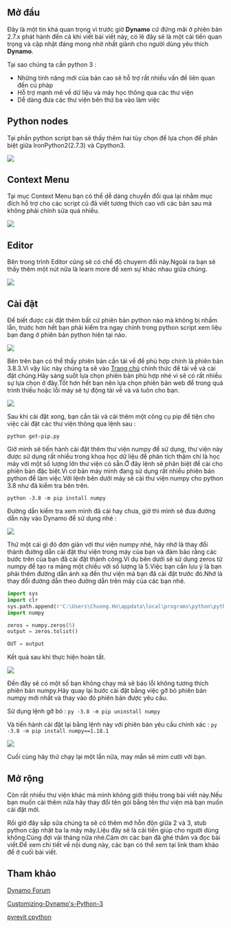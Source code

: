 ## Mở đầu

Đây là một tin khá quan trọng vì trước giờ **Dynamo** cứ đứng mãi ở phiên bản 2.7.x phát hành đến cả khi viết bài viết này, có lẽ đây sẽ là một cải tiến quan trọng và cập nhật đáng mong nhờ nhất giành cho người dùng yêu thích **Dynamo**.

Tại sao chúng ta cần python 3 : 
- Những tính năng mới của bản cao sẽ hỗ trợ rất nhiều vấn đề liên quan đến cú pháp
- Hỗ trợ mạnh mẽ về dữ liệu và máy học thông qua các thư viện
- Dễ dàng đưa các thư viện bên thứ ba vào làm việc

## Python nodes

Tại phần python script bạn sẽ thấy thêm hai tùy chọn để lựa chọn để phân biệt giữa IronPython2(2.7.3) và Cpython3.

![](https://aws1.discourse-cdn.com/business6/uploads/dynamobim/original/3X/1/1/113a6354aebbcd86321f315575329eae4e36f568.png)

## Context Menu

Tại mục Context Menu bạn có thể dễ dàng chuyển đổi qua lại nhằm mục đích hỗ trợ cho các script cũ đã viết tương thích cao với các bản sau mà không phải chỉnh sửa quá nhiều.

![](https://aws1.discourse-cdn.com/business6/uploads/dynamobim/original/3X/1/a/1a8b189f0602a837aecc7fc47f91e23cef75be77.png)

## Editor

Bên trong trình Editor cũng sẽ có chế độ chuyern đổi này.Ngoài ra bạn sẽ thấy thêm một nút nữa là learn more để xem sự khác nhau giữa chúng.

![](https://aws1.discourse-cdn.com/business6/uploads/dynamobim/optimized/3X/7/c/7c554701a8f099687d23f540b20f4c1a8f38ad42_2_690x460.gif)

## Cài đặt 

Để biết được cài đặt thêm bất cứ phiên bản python nào mà không bị nhầm lẫn, trước hơn hết bạn phải kiểm tra ngay chính trong python script xem liệu bạn đang ở phiên bản python hiện tại nào.

![](pic/_Image_88707dde-1125-45b0-b17c-62f051eee180.png)

Bên trên bạn có thể thấy phiên bản cần tải về để phù hợp chính là phiên bản 3.8.3.Vì vậy lúc này chúng ta sẽ vào <a href="https://www.python.org/downloads/release/python-383/" target="_blank">Trang chủ</a>  chính thức để tải về và cài đặt chúng.Hãy sáng suốt lựa chọn phiên bản phù hợp nhé vì sẽ có rất nhiều sự lựa chọn ở đây.Tốt hơn hết bạn nên lựa chọn phiên bản web để trong quá trình thiếu hoặc lỗi máy sẽ tự động tải về và vá luôn cho bạn.

![](pic/_Image_3304074a-ee13-420a-884b-bc89a5edbb74.png)

Sau khi cài đặt xong, bạn cần tải và cài thêm một công cụ pip để tiện cho việc cài đặt các thư viện thông qua lệnh sau : 

```
python get-pip.py
```

Giờ mình sẽ tiến hành cài đặt thêm thư viện numpy để sử dụng, thư viện này được sử dụng rất nhiều trong khoa học dữ liệu để phân tích thậm chí là học máy với một số lượng lớn thư viện có sẵn.Ở đây lệnh sẽ phân biệt để cài cho phiên bản đặc biệt.Vì cơ bản máy mình đang sử dụng rất nhiều phiên bản python để làm việc.Với lệnh bên dưới máy sẽ cài thư viện numpy cho python 3.8 như đã kiểm tra bên trên.

``` 
python -3.8 -m pip install numpy
```

Đường dẫn kiểm tra xem mình đã cài hay chưa, giờ thì mình sẽ đưa đường dẫn này vào Dynamo để sử dụng nhé :

![](pic/_Image_6c7fad97-67f7-4023-b20b-d1e7268c4b74.png)

Thử một cái gì đó đơn giản với thư viện numpy nhé, hãy nhớ là thay đổi thành đường dẫn cài đặt thư viện trong máy của bạn và đảm bảo rằng các bước trên của bạn đã cài đặt thành công.Ví dụ bên dưới sẽ sử dụng zeros từ numpy để tạo ra mảng một chiều với số lượng là 5.Việc bạn cần lưu ý là bạn phải thêm đường dẫn ánh xạ đến thư viện mà bạn đã cài đặt trước đó.Nhớ là thay đổi đường dẫn theo đường dẫn trên máy của các bạn nhé.

```py
import sys
import clr
sys.path.append(r'C:\Users\Chuong.Ho\appdata\local\programs\python\python38\lib\site-packages')
import numpy

zeros = numpy.zeros(5)
output = zeros.tolist()

OUT = output
```
Kết quả sau khi thực hiện hoàn tất.

![](pic/_Image_8172ff46-d725-4724-87c3-82f47e2cb36a.png)

Đến đây sẽ có một số bạn không chạy mà sẽ báo lỗi không tương thích phiên bản numpy.Hãy quay lại bước cài đặt bằng việc gỡ bỏ phiên bản numpy mới nhất và thay vào đó phiên bản được yêu cầu.

Sử dụng lệnh gỡ bỏ : `py -3.8 -m pip uninstall numpy`

Và tiến hành cài đặt lại bằng lệnh này với phiên bản yêu cầu chính xác : `py -3.8 -m pip install numpy==1.18.1` 

![](pic/_Image_755f749d-5fd5-4cf2-aeb6-45b552dc2a94.png)

Cuối cùng hãy thử chạy lại một lần nữa, may mắn sẽ mỉm cười với bạn.

## Mở rộng

Còn rất nhiều thư viện khác mà mình không giới thiệu trong bài viết này.Nếu bạn muốn cài thêm nữa hãy thay đổi tên gói bằng tên thư viện mà bạn muốn cài đặt mới.

Rồi giờ đây sắp sửa chúng ta sẽ có thêm mớ hỗn độn giữa 2 và 3, stub python cập nhật ba la mây mây.Liệu đây sẽ là cải tiến giúp cho người dùng không.Cùng đợi vài tháng nữa nhé.Cám ơn các bạn đã ghé thăm và đọc bài viết.Để xem chi tiết về nội dung này, các bạn có thể xem tại link tham khảo để ở cuối bài viết.

## Tham khảo

<a href="https://forum.dynamobim.com/t/new-feature-preview-python-3-support-issue-thread/51649" target="_blank">Dynamo Forum</a>  

<a href="https://github.com/DynamoDS/Dynamo/wiki/Customizing-Dynamo's-Python-3-installation" target="_blank">Customizing-Dynamo's-Python-3</a> 

<a href="https://www.notion.so/Create-Your-First-CPython-Command-b8a7718c554645d1a18454c0b363e3c9" target="_blank">pyrevit cpython</a> 